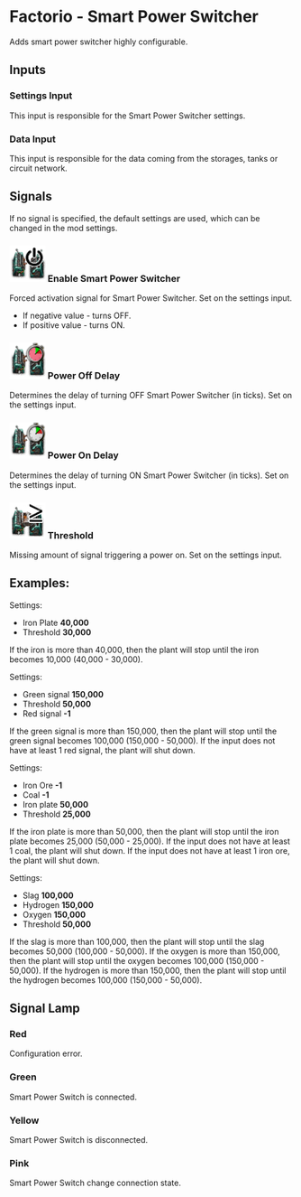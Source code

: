 # Factorio - Smart Power Switcher
Adds smart power switcher highly configurable.

## Inputs
### Settings Input
This input is responsible for the Smart Power Switcher settings.
### Data Input
This input is responsible for the data coming from the storages, tanks or circuit network.

## Signals
If no signal is specified, the default settings are used, which can be changed in the mod settings.

### ![Force Enable Signal](https://github.com/danbka33/SmartPowerSwitcher/raw/master/graphics/icons/enabled.png)  Enable Smart Power Switcher

Forced activation signal for Smart Power Switcher. Set on the settings input.
- If negative value - turns OFF.
- If positive value - turns ON.

### ![Power Off Delay](https://github.com/danbka33/SmartPowerSwitcher/raw/master/graphics/icons/timeroff.png) Power Off Delay
Determines the delay of turning OFF Smart Power Switcher (in ticks). Set on the settings input.

### ![Power On Delay](https://github.com/danbka33/SmartPowerSwitcher/raw/master/graphics/icons/timeron.png) Power On Delay
Determines the delay of turning ON Smart Power Switcher (in ticks). Set on the settings input.

### ![Power On Delay](https://github.com/danbka33/SmartPowerSwitcher/raw/master/graphics/icons/threshold.png) Threshold
Missing amount of signal triggering a power on. Set on the settings input.

## Examples:
Settings:
- Iron Plate **40,000**
- Threshold **30,000**

If the iron is more than 40,000, then the plant will stop until the iron becomes 10,000 (40,000 - 30,000).

Settings:
- Green signal **150,000**
- Threshold **50,000**
- Red signal **-1**

If the green signal is more than 150,000, then the plant will stop until the green signal becomes 100,000 (150,000 - 50,000).
If the input does not have at least 1 red signal, the plant will shut down.

Settings:
- Iron Ore **-1**
- Coal **-1**
- Iron plate **50,000**
- Threshold **25,000**

If the iron plate is more than 50,000, then the plant will stop until the iron plate becomes 25,000 (50,000 - 25,000).
If the input does not have at least 1 coal, the plant will shut down.
If the input does not have at least 1 iron ore, the plant will shut down.

Settings:
- Slag **100,000**
- Hydrogen **150,000**
- Oxygen **150,000**
- Threshold **50,000**

If the slag is more than 100,000, then the plant will stop until the slag becomes 50,000 (100,000 - 50,000).
If the oxygen  is more than 150,000, then the plant will stop until the oxygen becomes 100,000 (150,000 - 50,000).
If the hydrogen  is more than 150,000, then the plant will stop until the hydrogen becomes 100,000 (150,000 - 50,000).

## Signal Lamp
### Red
Configuration error.
### Green
Smart Power Switch is connected.
### Yellow
Smart Power Switch is disconnected.
### Pink
Smart Power Switch change connection state.